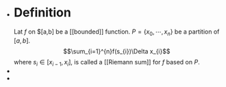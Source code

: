 - # Definition 
  Lat $f$ on $[a,b] be a [[bounded]] function. $P=\left\{x_{0},\cdots,x_{n}\right\}$ be a partition of $[a,b]$. 
  $$\sum_{i=1}^{n}f(s_{i})\Delta x_{i}$$ where $s_i\in[x_{i-1},x_i]$, is called a [[Riemann sum]] for $f$ based on $P$.
-
-